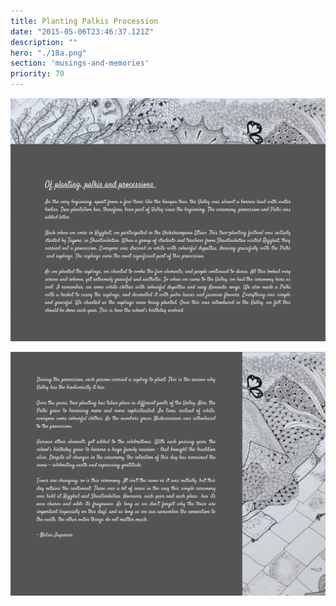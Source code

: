 ```yaml
---
title: Planting Palkis Procession
date: "2015-05-06T23:46:37.121Z"
description: ""
hero: "./18a.png"
section: 'musings-and-memories'
priority: 70
---
```


![18](./18a.png)

![19](./19a.png)